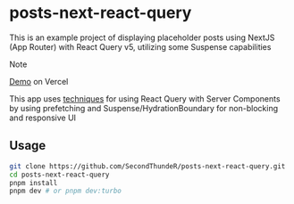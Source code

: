 # posts-next-react-query

This is an example project of displaying placeholder posts using NextJS (App Router) with React Query v5, utilizing some Suspense capabilities

> [!NOTE]
> [Demo](https://posts-next-react-query.vercel.app) on Vercel

This app uses [techniques](https://tanstack.com/query/latest/docs/framework/react/guides/advanced-ssr) for using React Query with Server Components by using prefetching and Suspense/HydrationBoundary for non-blocking and responsive UI

## Usage

```sh
git clone https://github.com/SecondThundeR/posts-next-react-query.git
cd posts-next-react-query
pnpm install
pnpm dev # or pnpm dev:turbo
```
